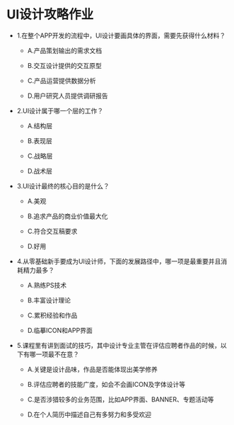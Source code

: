 # UI设计攻略作业

- 1.在整个APP开发的流程中，UI设计要画具体的界面，需要先获得什么材料？

	- A.产品策划输出的需求文档

	- B.交互设计提供的交互原型

	- C.产品运营提供数据分析

	- D.用户研究人员提供调研报告

- 2.UI设计属于哪一个层的工作？

	- A.结构层

	- B.表现层

	- C.战略层

	- D.战术层

- 3.UI设计最终的核心目的是什么？

	- A.美观

	- B.追求产品的商业价值最大化

	- C.符合交互稿要求

	- D.好用

- 4.从零基础新手要成为UI设计师，下面的发展路径中，哪一项是最重要并且消耗精力最多？

	- A.熟练PS技术

	- B.丰富设计理论

	- C.累积经验和作品

	- D.临摹ICON和APP界面

- 5.课程里有讲到面试的技巧，其中设计专业主管在评估应聘者作品的时候，以下有哪一项最不在意？

	- A.关键是设计品味，作品是否能体现出美学修养

	- B.评估应聘者的技能广度，如会不会画ICON及字体设计等

	- C.是否涉猎较多的业务范围，比如APP界面、BANNER、专题活动等

	- D.在个人简历中描述自己有多努力和多受欢迎